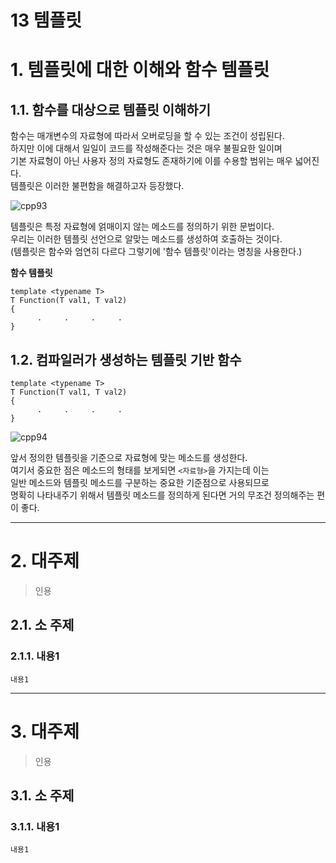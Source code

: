 13 템플릿
=======================
# 1. 템플릿에 대한 이해와 함수 템플릿
## 1.1. 함수를 대상으로 템플릿 이해하기 
함수는 매개변수의 자료형에 따라서 오버로딩을 할 수 있는 조건이 성립된다.    
하지만 이에 대해서 일일이 코드를 작성해준다는 것은 매우 불필요한 일이며      
기본 자료형이 아닌 사용자 정의 자료형도 존재하기에 이를 수용할 범위는 매우 넓어진다.      
템플릿은 이러한 불편함을 해결하고자 등장했다.        
        
![cpp93](https://user-images.githubusercontent.com/50267433/76312639-cee89200-6316-11ea-8ab7-309930899d41.PNG)     
           
템플릿은 특정 자료형에 얽매이지 않는 메소드를 정의하기 위한 문법이다.             
우리는 이러한 템플릿 선언으로 알맞는 메소드를 생성하여 호출하는 것이다.          
(템플릿은 함수와 엄연히 다르다 그렇기에 '함수 템플릿'이라는 명칭을 사용한다.)        
     
**함수 템플릿**
```
template <typename T>
T Function(T val1, T val2)
{
      .     .     .     .
}
```

## 1.2. 컴파일러가 생성하는 템플릿 기반 함수
```
template <typename T>
T Function(T val1, T val2)
{
      .     .     .     .
}
```
![cpp94](https://user-images.githubusercontent.com/50267433/76313067-94cbc000-6317-11ea-82f2-a22d78f3fbc7.PNG)    
      
앞서 정의한 템플릿을 기준으로 자료형에 맞는 메소드를 생성한다.            
여기서 중요한 점은 메소드의 형태를 보게되면 ```<자료형>```을 가지는데 이는       
일반 메소드와 템플릿 메소드를 구분하는 중요한 기준점으로 사용되므로              
명확히 나타내주기 위해서 템플릿 메소드를 정의하게 된다면 거의 무조건 정의해주는 편이 좋다.       
        

***
# 2. 대주제
> 인용
## 2.1. 소 주제
### 2.1.1. 내용1
```
내용1
```   

***
# 3. 대주제
> 인용
## 3.1. 소 주제
### 3.1.1. 내용1
```
내용1
```
